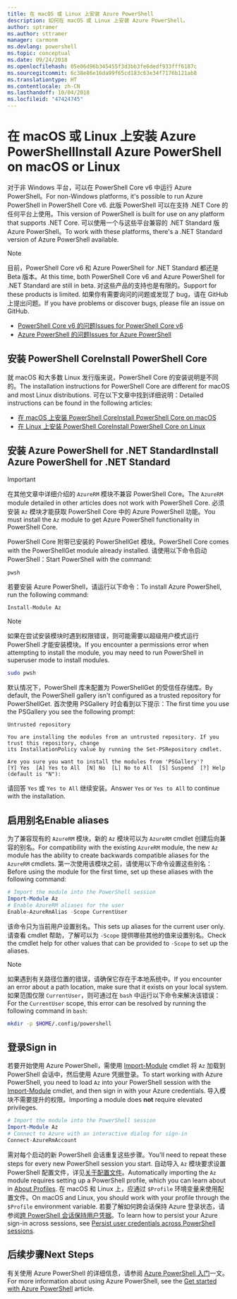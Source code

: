 ```yaml
---
title: 在 macOS 或 Linux 上安装 Azure PowerShell
description: 如何在 macOS 或 Linux 上安装 Azure PowerShell。
author: sptramer
ms.author: sttramer
manager: carmonm
ms.devlang: powershell
ms.topic: conceptual
ms.date: 09/24/2018
ms.openlocfilehash: 05e86d96b345455f3d3bb3fe6dedf933fff6187c
ms.sourcegitcommit: 6c38e86e16da99f65cd183c63e34f7176b121ab8
ms.translationtype: HT
ms.contentlocale: zh-CN
ms.lasthandoff: 10/04/2018
ms.locfileid: "47424745"
---
```

# <a name="install-azure-powershell-on-macos-or-linux"></a><span data-ttu-id="711a4-103">在 macOS 或 Linux 上安装 Azure PowerShell</span><span class="sxs-lookup"><span data-stu-id="711a4-103">Install Azure PowerShell on macOS or Linux</span></span>

<span data-ttu-id="711a4-104">对于非 Windows 平台，可以在 PowerShell Core v6 中运行 Azure PowerShell。</span><span class="sxs-lookup"><span data-stu-id="711a4-104">For non-Windows platforms, it's possible to run Azure PowerShell in PowerShell Core v6.</span></span> <span data-ttu-id="711a4-105">此版 PowerShell 可以在支持 .NET Core 的任何平台上使用。</span><span class="sxs-lookup"><span data-stu-id="711a4-105">This version of PowerShell is built for use on any platform that supports .NET Core.</span></span> <span data-ttu-id="711a4-106">可以使用一个与这些平台兼容的 .NET Standard 版 Azure PowerShell。</span><span class="sxs-lookup"><span data-stu-id="711a4-106">To work with these platforms, there's a .NET Standard version of Azure PowerShell available.</span></span>

> [!NOTE]
> <span data-ttu-id="711a4-107">目前，PowerShell Core v6 和 Azure PowerShell for .NET Standard 都还是 Beta 版本。</span><span class="sxs-lookup"><span data-stu-id="711a4-107">At this time, both PowerShell Core v6 and Azure PowerShell for .NET Standard are still in beta.</span></span>
> <span data-ttu-id="711a4-108">对这些产品的支持也是有限的。</span><span class="sxs-lookup"><span data-stu-id="711a4-108">Support for these products is limited.</span></span> <span data-ttu-id="711a4-109">如果你有需要询问的问题或发现了 bug，请在 GitHub 上提出问题。</span><span class="sxs-lookup"><span data-stu-id="711a4-109">If you have problems or discover bugs, please file an issue on GitHub.</span></span>
>
> * [<span data-ttu-id="711a4-110">PowerShell Core v6 的问题</span><span class="sxs-lookup"><span data-stu-id="711a4-110">Issues for PowerShell Core v6</span></span>](https://github.com/PowerShell/PowerShell/issues)
> * [<span data-ttu-id="711a4-111">Azure PowerShell 的问题</span><span class="sxs-lookup"><span data-stu-id="711a4-111">Issues for Azure PowerShell</span></span>](https://github.com/azure/azure-docs-powershell/issues)

## <a name="install-powershell-core"></a><span data-ttu-id="711a4-112">安装 PowerShell Core</span><span class="sxs-lookup"><span data-stu-id="711a4-112">Install PowerShell Core</span></span>

<span data-ttu-id="711a4-113">就 macOS 和大多数 Linux 发行版来说，PowerShell Core 的安装说明是不同的。</span><span class="sxs-lookup"><span data-stu-id="711a4-113">The installation instructions for PowerShell Core are different for macOS and most Linux distributions.</span></span>
<span data-ttu-id="711a4-114">可在以下文章中找到详细说明：</span><span class="sxs-lookup"><span data-stu-id="711a4-114">Detailed instructions can be found in the following articles:</span></span>

* [<span data-ttu-id="711a4-115">在 macOS 上安装 PowerShell Core</span><span class="sxs-lookup"><span data-stu-id="711a4-115">Install PowerShell Core on macOS</span></span>](/powershell/scripting/setup/installing-powershell-core-on-macos)
* [<span data-ttu-id="711a4-116">在 Linux 上安装 PowerShell Core</span><span class="sxs-lookup"><span data-stu-id="711a4-116">Install PowerShell Core on Linux</span></span>](/powershell/scripting/setup/installing-powershell-core-on-linux)

## <a name="install-azure-powershell-for-net-standard"></a><span data-ttu-id="711a4-117">安装 Azure PowerShell for .NET Standard</span><span class="sxs-lookup"><span data-stu-id="711a4-117">Install Azure PowerShell for .NET Standard</span></span>

> [!IMPORTANT]
> <span data-ttu-id="711a4-118">在其他文章中详细介绍的 `AzureRM` 模块不兼容 PowerShell Core。</span><span class="sxs-lookup"><span data-stu-id="711a4-118">The `AzureRM` module detailed in other articles does not work with PowerShell Core.</span></span>
> <span data-ttu-id="711a4-119">必须安装 `Az` 模块才能获取 PowerShell Core 中的 Azure PowerShell 功能。</span><span class="sxs-lookup"><span data-stu-id="711a4-119">You must install the `Az` module to get Azure PowerShell functionality in PowerShell Core.</span></span>

<span data-ttu-id="711a4-120">PowerShell Core 附带已安装的 PowerShellGet 模块。</span><span class="sxs-lookup"><span data-stu-id="711a4-120">PowerShell Core comes with the PowerShellGet module already installed.</span></span> <span data-ttu-id="711a4-121">请使用以下命令启动 PowerShell：</span><span class="sxs-lookup"><span data-stu-id="711a4-121">Start PowerShell with the command:</span></span>

```bash
pwsh
```

<span data-ttu-id="711a4-122">若要安装 Azure PowerShell，请运行以下命令：</span><span class="sxs-lookup"><span data-stu-id="711a4-122">To install Azure PowerShell, run the following command:</span></span>

```powershell
Install-Module Az
```

> [!NOTE]
> <span data-ttu-id="711a4-123">如果在尝试安装模块时遇到权限错误，则可能需要以超级用户模式运行 PowerShell 才能安装模块。</span><span class="sxs-lookup"><span data-stu-id="711a4-123">If you encounter a permissions error when attempting to install the module, you may need to run PowerShell in superuser mode to install modules.</span></span>
>
> ```bash
> sudo pwsh
> ```

<span data-ttu-id="711a4-124">默认情况下，PowerShell 库未配置为 PowerShellGet 的受信任存储库。</span><span class="sxs-lookup"><span data-stu-id="711a4-124">By default, the PowerShell gallery isn't configured as a trusted repository for PowerShellGet.</span></span> <span data-ttu-id="711a4-125">首次使用 PSGallery 时会看到以下提示：</span><span class="sxs-lookup"><span data-stu-id="711a4-125">The first time you use the PSGallery you see the following prompt:</span></span>

```output
Untrusted repository

You are installing the modules from an untrusted repository. If you trust this repository, change
its InstallationPolicy value by running the Set-PSRepository cmdlet.

Are you sure you want to install the modules from 'PSGallery'?
[Y] Yes  [A] Yes to All  [N] No  [L] No to All  [S] Suspend  [?] Help (default is "N"):
```

<span data-ttu-id="711a4-126">请回答 `Yes` 或 `Yes to All` 继续安装。</span><span class="sxs-lookup"><span data-stu-id="711a4-126">Answer `Yes` or `Yes to All` to continue with the installation.</span></span>

## <a name="enable-aliases"></a><span data-ttu-id="711a4-127">启用别名</span><span class="sxs-lookup"><span data-stu-id="711a4-127">Enable aliases</span></span>

<span data-ttu-id="711a4-128">为了兼容现有的 `AzureRM` 模块，新的 `Az` 模块可以为 `AzureRM` cmdlet 创建后向兼容的别名。</span><span class="sxs-lookup"><span data-stu-id="711a4-128">For compatibility with the existing `AzureRM` module, the new `Az` module has the ability to create backwards compatible aliases for the `AzureRM` cmdlets.</span></span> <span data-ttu-id="711a4-129">第一次使用该模块之前，请使用以下命令设置这些别名：</span><span class="sxs-lookup"><span data-stu-id="711a4-129">Before using the module for the first time, set up these aliases with the following command:</span></span>

```powershell
# Import the module into the PowerShell session
Import-Module Az
# Enable AzureRM aliases for the user
Enable-AzureRmAlias -Scope CurrentUser
```

<span data-ttu-id="711a4-130">该命令只为当前用户设置别名。</span><span class="sxs-lookup"><span data-stu-id="711a4-130">This sets up aliases for the current user only.</span></span> <span data-ttu-id="711a4-131">请查看 cmdlet 帮助，了解可以为 `-Scope` 提供哪些其他的值来设置别名。</span><span class="sxs-lookup"><span data-stu-id="711a4-131">Check the cmdlet help for other values that can be provided to `-Scope` to set up the aliases.</span></span>

> [!NOTE]
> <span data-ttu-id="711a4-132">如果遇到有关路径位置的错误，请确保它存在于本地系统中。</span><span class="sxs-lookup"><span data-stu-id="711a4-132">If you encounter an error about a path location, make sure that it exists on your local system.</span></span> <span data-ttu-id="711a4-133">如果范围仅限 `CurrentUser`，则可通过在 `bash` 中运行以下命令来解决该错误：</span><span class="sxs-lookup"><span data-stu-id="711a4-133">For the `CurrentUser` scope, this error can be resolved by running the following command in `bash`:</span></span>
>
> ```bash
> mkdir -p $HOME/.config/powershell
> ```

## <a name="sign-in"></a><span data-ttu-id="711a4-134">登录</span><span class="sxs-lookup"><span data-stu-id="711a4-134">Sign in</span></span>

<span data-ttu-id="711a4-135">若要开始使用 Azure PowerShell，需使用 [Import-Module](/powershell/module/Microsoft.PowerShell.Core/Import-Module) cmdlet 将 `Az` 加载到 PowerShell 会话中，然后使用 Azure 凭据登录。</span><span class="sxs-lookup"><span data-stu-id="711a4-135">To start working with Azure PowerShell, you need to load `Az` into your PowerShell session with the [Import-Module](/powershell/module/Microsoft.PowerShell.Core/Import-Module) cmdlet, and then sign in with your Azure credentials.</span></span> <span data-ttu-id="711a4-136">导入模块不需要提升的权限。</span><span class="sxs-lookup"><span data-stu-id="711a4-136">Importing a module does __not__ require elevated privileges.</span></span>

```powershell
# Import the module into the PowerShell session
Import-Module Az
# Connect to Azure with an interactive dialog for sign-in
Connect-AzureRmAccount
```

<span data-ttu-id="711a4-137">需对每个启动的新 PowerShell 会话重复这些步骤。</span><span class="sxs-lookup"><span data-stu-id="711a4-137">You'll need to repeat these steps for every new PowerShell session you start.</span></span> <span data-ttu-id="711a4-138">自动导入 `Az` 模块要求设置 PowerShell 配置文件，详见[关于配置文件](/powershell/module/microsoft.powershell.core/about/about_profiles)。</span><span class="sxs-lookup"><span data-stu-id="711a4-138">Automatically importing the `Az` module requires setting up a PowerShell profile, which you can learn about in [About Profiles](/powershell/module/microsoft.powershell.core/about/about_profiles).</span></span>
<span data-ttu-id="711a4-139">在 macOS 和 Linux 上，应通过 `$Profile` 环境变量来使用配置文件。</span><span class="sxs-lookup"><span data-stu-id="711a4-139">On macOS and Linux, you should work with your profile through the `$Profile` environment variable.</span></span> <span data-ttu-id="711a4-140">若要了解如何跨会话保持 Azure 登录状态，请参阅[跨 PowerShell 会话保持用户凭据](context-persistence.md)。</span><span class="sxs-lookup"><span data-stu-id="711a4-140">To learn how to persist your Azure sign-in across sessions, see [Persist user credentials across PowerShell sessions](context-persistence.md).</span></span>

## <a name="next-steps"></a><span data-ttu-id="711a4-141">后续步骤</span><span class="sxs-lookup"><span data-stu-id="711a4-141">Next Steps</span></span>

<span data-ttu-id="711a4-142">有关使用 Azure PowerShell 的详细信息，请参阅 [Azure PowerShell 入门](get-started-azureps.md)一文。</span><span class="sxs-lookup"><span data-stu-id="711a4-142">For more information about using Azure PowerShell, see the [Get started with Azure PowerShell](get-started-azureps.md) article.</span></span>
